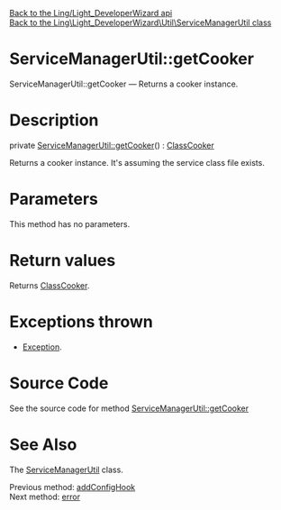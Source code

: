 [Back to the Ling/Light_DeveloperWizard api](https://github.com/lingtalfi/Light_DeveloperWizard/blob/master/doc/api/Ling/Light_DeveloperWizard.md)<br>
[Back to the Ling\Light_DeveloperWizard\Util\ServiceManagerUtil class](https://github.com/lingtalfi/Light_DeveloperWizard/blob/master/doc/api/Ling/Light_DeveloperWizard/Util/ServiceManagerUtil.md)


ServiceManagerUtil::getCooker
================



ServiceManagerUtil::getCooker — Returns a cooker instance.




Description
================


private [ServiceManagerUtil::getCooker](https://github.com/lingtalfi/Light_DeveloperWizard/blob/master/doc/api/Ling/Light_DeveloperWizard/Util/ServiceManagerUtil/getCooker.md)() : [ClassCooker](https://github.com/lingtalfi/ClassCooker/blob/master/doc/api/Ling/ClassCooker/ClassCooker.md)




Returns a cooker instance.
It's assuming the service class file exists.




Parameters
================

This method has no parameters.


Return values
================

Returns [ClassCooker](https://github.com/lingtalfi/ClassCooker/blob/master/doc/api/Ling/ClassCooker/ClassCooker.md).


Exceptions thrown
================

- [Exception](http://php.net/manual/en/class.exception.php).&nbsp;







Source Code
===========
See the source code for method [ServiceManagerUtil::getCooker](https://github.com/lingtalfi/Light_DeveloperWizard/blob/master/Util/ServiceManagerUtil.php#L732-L743)


See Also
================

The [ServiceManagerUtil](https://github.com/lingtalfi/Light_DeveloperWizard/blob/master/doc/api/Ling/Light_DeveloperWizard/Util/ServiceManagerUtil.md) class.

Previous method: [addConfigHook](https://github.com/lingtalfi/Light_DeveloperWizard/blob/master/doc/api/Ling/Light_DeveloperWizard/Util/ServiceManagerUtil/addConfigHook.md)<br>Next method: [error](https://github.com/lingtalfi/Light_DeveloperWizard/blob/master/doc/api/Ling/Light_DeveloperWizard/Util/ServiceManagerUtil/error.md)<br>

